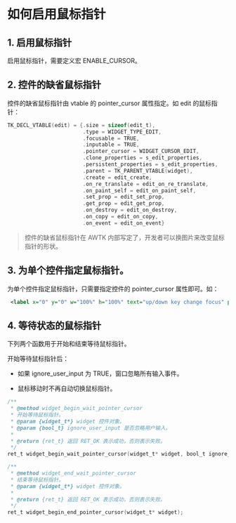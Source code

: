 # 如何启用鼠标指针

## 1. 启用鼠标指针

启用鼠标指针，需要定义宏 ENABLE\_CURSOR。

## 2. 控件的缺省鼠标指针

控件的缺省鼠标指针由 vtable 的 pointer_cursor 属性指定。如 edit 的鼠标指针：

```c
TK_DECL_VTABLE(edit) = {.size = sizeof(edit_t),
                        .type = WIDGET_TYPE_EDIT,
                        .focusable = TRUE,
                        .inputable = TRUE,
                        .pointer_cursor = WIDGET_CURSOR_EDIT,
                        .clone_properties = s_edit_properties,
                        .persistent_properties = s_edit_properties,
                        .parent = TK_PARENT_VTABLE(widget),
                        .create = edit_create,
                        .on_re_translate = edit_on_re_translate,
                        .on_paint_self = edit_on_paint_self,
                        .set_prop = edit_set_prop,
                        .get_prop = edit_get_prop,
                        .on_destroy = edit_on_destroy,
                        .on_copy = edit_on_copy,
                        .on_event = edit_on_event}
```

> 控件的缺省鼠标指针在 AWTK 内部写定了，开发者可以换图片来改变鼠标指针的形状。

## 3. 为单个控件指定鼠标指针。

为单个控件指定鼠标指针，只需要指定控件的 pointer_cursor 属性即可。如：

```xml
 <label x="0" y="0" w="100%" h="100%" text="up/down key change focus" pointer_cursor="cursor_hand"/>
 ```
 

## 4. 等待状态的鼠标指针

下列两个函数用于开始和结束等待鼠标指针。

开始等待鼠标指针后：

* 如果 ignore\_user\_input 为 TRUE，窗口忽略所有输入事件。

* 鼠标移动时不再自动切换鼠标指针。

```c
/**
 * @method widget_begin_wait_pointer_cursor
 * 开始等待鼠标指针。
 * @param {widget_t*} widget 控件对象。
 * @param {bool_t} ignore_user_input 是否忽略用户输入。
 *
 * @return {ret_t} 返回 RET_OK 表示成功，否则表示失败。
 */
ret_t widget_begin_wait_pointer_cursor(widget_t* widget, bool_t ignore_user_input);

/**
 * @method widget_end_wait_pointer_cursor
 * 结束等待鼠标指针。
 * @param {widget_t*} widget 控件对象。
 *
 * @return {ret_t} 返回 RET_OK 表示成功，否则表示失败。
 */
ret_t widget_begin_end_pointer_cursor(widget_t* widget);
```
